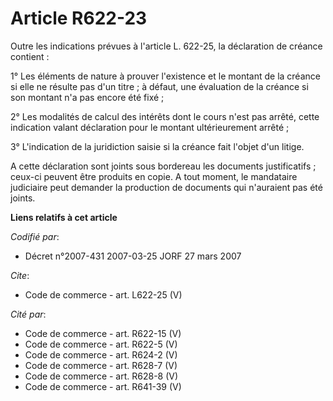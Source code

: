 # Article R622-23

Outre les indications prévues à l'article L. 622-25, la déclaration de créance contient : 

1° Les éléments de nature à prouver l'existence et le montant de la créance si elle ne résulte pas d'un titre ; à défaut, une
évaluation de la créance si son montant n'a pas encore été fixé ; 

2° Les modalités de calcul des intérêts dont le cours n'est pas arrêté, cette indication valant déclaration pour le montant
ultérieurement arrêté ; 

3° L'indication de la juridiction saisie si la créance fait l'objet d'un litige. 

A cette déclaration sont joints sous bordereau les documents justificatifs ; ceux-ci peuvent être produits en copie. A tout
moment, le mandataire judiciaire peut demander la production de documents qui n'auraient pas été joints.

**Liens relatifs à cet article**

_Codifié par_:

  - Décret n°2007-431 2007-03-25 JORF 27 mars 2007

_Cite_:

  - Code de commerce - art. L622-25 (V)

_Cité par_:

  - Code de commerce - art. R622-15 (V)
  - Code de commerce - art. R622-5 (V)
  - Code de commerce - art. R624-2 (V)
  - Code de commerce - art. R628-7 (V)
  - Code de commerce - art. R628-8 (V)
  - Code de commerce - art. R641-39 (V)
